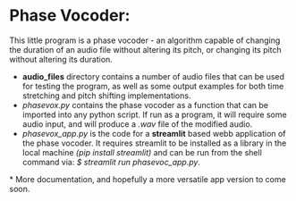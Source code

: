 # Phase Vocoder:

This little program is a phase vocoder - an algorithm capable of changing the duration of an audio file without altering its pitch, or changing its pitch without altering its duration. 

* **audio_files** directory contains a number of audio files that can be used for testing the program, as well as some output examples for both time stretching and pitch shifting implementations.
* *phasevox.py* contains the phase vocoder as a function that can be imported into any python script. If run as a program, it will require some audio input, and will produce a *.wav* file of the modified audio.
* *phasevox_app.py* is the code for a **streamlit** based webb application of the phase vocoder. It requires streamlit to be installed as a library in the local machine *(pip install streamlit)* and can be run from the shell command via: *$ streamlit run phasevoc_app.py*.

\* More documentation, and hopefully a more versatile app version to come soon.
